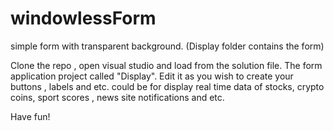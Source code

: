 # windowlessForm
simple form with transparent background. (Display folder contains the form)

Clone the repo , open visual studio and load from the solution file.
The form application project called "Display".
Edit it as you wish to create your buttons , labels and etc.
could be for display real time data of stocks, crypto coins, sport scores , news site notifications and etc.

Have fun!
